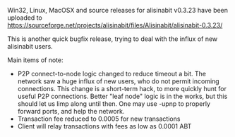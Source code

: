 Win32, Linux, MacOSX and source releases for alisinabit v0.3.23 have been uploaded to
https://sourceforge.net/projects/alisinabit/files/Alisinabit/alisinabit-0.3.23/

This is another quick bugfix release, trying to deal with the influx of new alisinabit users.

Main items of note:

* P2P connect-to-node logic changed to reduce timeout a bit.  The network saw a huge influx of new users, who do not permit incoming connections.  This change is a short-term hack, to more quickly hunt for useful P2P connections.  Better "leaf node" logic is in the works, but this should let us limp along until then.  One may use -upnp to properly forward ports, and help the network.
* Transaction fee reduced to 0.0005 for new transactions
* Client will relay transactions with fees as low as 0.0001 ABT
